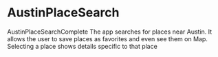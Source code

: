# AustinPlaceSearch
AustinPlaceSearchComplete
The app searches for places near Austin. It allows the user to save places as favorites and even see them on Map. Selecting a place shows details specific to that place

